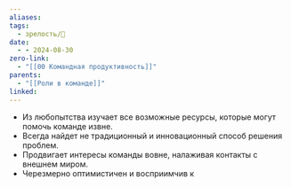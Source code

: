 ```yaml
---
aliases: 
tags:
  - зрелость/🌱
date:
  - - 2024-08-30
zero-link:
  - "[[00 Командная продуктивность]]"
parents:
  - "[[Роли в команде]]"
linked:
---
```

- Из любопытства изучает все возможные ресурсы, которые могут помочь команде извне.
- Всегда найдет не традиционный и инновационный способ решения проблем.
- Продвигает интересы команды вовне, налаживая контакты с внешнем миром.
- Черезмерно оптимистичен и восприимчив к 